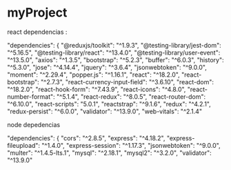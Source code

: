# myProject

react dependencias : 

"dependencies": {
    "@reduxjs/toolkit": "^1.9.3",
    "@testing-library/jest-dom": "^5.16.5",
    "@testing-library/react": "^13.4.0",
    "@testing-library/user-event": "^13.5.0",
    "axios": "^1.3.5",
    "bootstrap": "^5.2.3",
    "buffer": "^6.0.3",
    "history": "^5.3.0",
    "jose": "^4.14.4",
    "jquery": "^3.6.4",
    "jsonwebtoken": "^9.0.0",
    "moment": "^2.29.4",
    "popper.js": "^1.16.1",
    "react": "^18.2.0",
    "react-bootstrap": "^2.7.3",
    "react-currency-input-field": "^3.6.10",
    "react-dom": "^18.2.0",
    "react-hook-form": "^7.43.9",
    "react-icons": "^4.8.0",
    "react-number-format": "^5.1.4",
    "react-redux": "^8.0.5",
    "react-router-dom": "^6.10.0",
    "react-scripts": "5.0.1",
    "reactstrap": "^9.1.6",
    "redux": "^4.2.1",
    "redux-persist": "^6.0.0",
    "validator": "^13.9.0",
    "web-vitals": "^2.1.4"




node depedencias 


"dependencies": {
    "cors": "^2.8.5",
    "express": "^4.18.2",
    "express-fileupload": "^1.4.0",
    "express-session": "^1.17.3",
    "jsonwebtoken": "^9.0.0",
    "multer": "^1.4.5-lts.1",
    "mysql": "^2.18.1",
    "mysql2": "^3.2.0",
    "validator": "^13.9.0"


